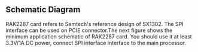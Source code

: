 ## Schematic Diagram

RAK2287 card refers to Semtech's reference design of SX1302. The SPI interface can be used on PCIE connector.The next figure shows the minimum application schematic of RAK2287 card. You should use it at least 3.3V/1A DC power, connect SPI interface interface to the main processor. 

<rk-img
  src="/assets/images/datasheet/rak2287/schematic-diagram/gpvh8ltdwzxkureac6jq.jpg"
  width="100%"
  figure-number="5"
  caption="Schematic Diagram of RAK2287"
/>
